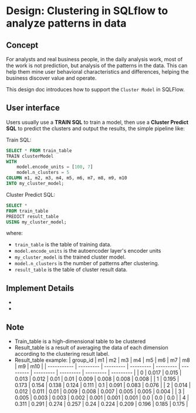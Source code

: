 # Design: Clustering in SQLflow to analyze patterns in data

## Concept

For analysts and real business people, in the daily analysis work, most of the work is not prediction, but analysis of the patterns in the data. This can help them mine user behavioral characteristics and differences, helping the business discover value and operate.

This design doc introduces how to support the `Cluster Model` in SQLFlow. 

## User interface

Users usually use a **TRAIN SQL** to train a model, then use a **Cluster Predict SQL** to predict the clusters and output the results, the simple pipeline like:

Train SQL:

``` sql
SELECT * FROM train_table
TRAIN clusterModel
WITH
	model.encode_units = [100, 7]
    model.n_clusters = 5
COLUMN m1, m2, m3, m4, m5, m6, m7, m8, m9, m10 
INTO my_cluster_model;
```

Cluster Predict SQL:
``` sql
SELECT *
FROM train_table
PREDICT result_table
USING my_cluster_model;
```

where:
- `train_table` is the table of training data.
- `model.encode_units` is the autoencoder layer's encoder units
- `my_cluster_model` is the trained cluster model.
- `model.n_clusters` is the number of patterns after clustering.
- `result_table` is the table of cluster result data.

## Implement Details

- 
- 

## Note
- Train_table is a high-dimensional table to be clustered
- Result_table is a result of averaging the data of each dimension according to the clustering result label.
- Result_table example:
| group_id | m1 | m2 | m3 | m4 | m5 | m6 | m7 | m8 | m9 | m10 |
| ----------- | --------- | --------- | --------- | --------- | --------- | --------- | --------- | --------- | --------- |
| 0 | 0.017 | 0.015 | 0.013 | 0.012 | 0.01 | 0.01 | 0.009 | 0.008 | 0.008 | 0.008 |
| 1 | 0.195 | 0.173 | 0.154 | 0.138 | 0.124 | 0.111 | 0.1 | 0.091 | 0.083 | 0.076 |
| 2 | 0.014 | 0.012 | 0.011 | 0.01 | 0.009 | 0.008 | 0.007 | 0.005 | 0.005 | 0.004 |
| 3 | 0.005 | 0.003 | 0.003 | 0.002 | 0.001 | 0.001 | 0.001 | 0.0 | 0.0 | 0.0 |
| 4 | 0.311 | 0.291 | 0.274 | 0.257 | 0.24 | 0.224 | 0.209 | 0.196 | 0.185 | 0.175 |

